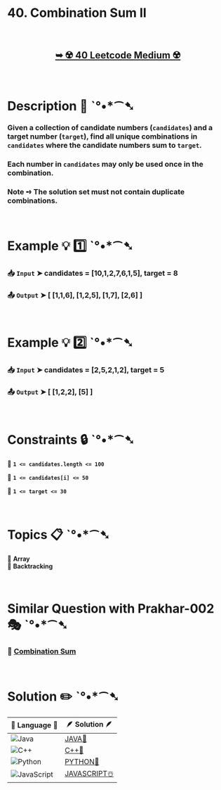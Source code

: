 # 40. Combination Sum II

</br>

<h2 align="center"> 

<a href="https://leetcode.com/problems/combination-sum-ii/description/?envType=daily-question&envId=2024-08-13"><strong>➥ ☢️ 40 Leetcode Medium ☢️ </strong></a>
</h2>

</br>

# Description 📜 ˋ°•*⁀➷

### Given a collection of candidate numbers (`candidates`) and a target number (`target`), find all unique combinations in `candidates` where the candidate numbers sum to `target`.

### Each number in `candidates` may only be used once in the combination.

### Note ➺ The solution set must not contain duplicate combinations.

</br>

# Example 💡 1️⃣ ˋ°•*⁀➷

  ### 📥 `Input`  ➤  candidates = [10,1,2,7,6,1,5], target = 8

  ### 📤 `Output`  ➤ [ [1,1,6], [1,2,5], [1,7], [2,6] ]

</br>

# Example 💡 2️⃣ ˋ°•*⁀➷

  ### 📥 `Input` ➤  candidates = [2,5,2,1,2], target = 5

  ### 📤 `Output`  ➤ [ [1,2,2], [5] ]

</br>

# Constraints 🔒 ˋ°•*⁀➷

🔹 **`1 <= candidates.length <= 100`** </br>

🔹 **`1 <= candidates[i] <= 50`** </br>

🔹 **`1 <= target <= 30`** </br>

</br>

# Topics 📋 ˋ°•*⁀➷

🔸 **Array**  </br>
🔸 **Backtracking**  </br>

</br>

# Similar Question with Prakhar-002 🎭 ˋ°•*⁀➷

### 💎 [Combination Sum](https://github.com/Prakhar-002/LEETCODE/tree/main/%F0%9F%8E%AD%20LEVEL%20wise%20que%20with%20solution%20%F0%9F%8E%AF/%E2%98%A2%EF%B8%8F%20Medium%20%E2%98%A2%EF%B8%8F/%E2%98%A2%EF%B8%8F%20Medium%2039.%20Combination%20Sum%20%E2%98%83%EF%B8%8F%20%F0%9F%8D%81%20%F0%9F%8D%B0%20%F0%9F%8E%B2)

</br>

# Solution ✏️ ˋ°•*⁀➷

| 📒 Language 📒  | 🪶 Solution 🪶 |
| ------------- | ------------- |
|  ![Java](https://img.shields.io/badge/java-%23ED8B00.svg?style=for-the-badge&logo=openjdk&logoColor=white)  | [JAVA🍁](https://github.com/Prakhar-002/LEETCODE/blob/main/%F0%9F%93%9C%20Daily%20Challange%20%F0%9F%92%A1/08%20August%20%F0%9F%8F%B5%EF%B8%8F%202024/13%20-%2008%20-%202024%20---%2040.%20Combination%20Sum%20II%20%E2%98%83%EF%B8%8F%20%F0%9F%8D%81%20%F0%9F%8D%B0%20%F0%9F%8E%B2/%F0%9F%8D%81JAVA-40-CombinationSum-II.java) |
|  ![C++](https://img.shields.io/badge/c++-%2300599C.svg?style=for-the-badge&logo=c%2B%2B&logoColor=white)  | [C++🎲](https://github.com/Prakhar-002/LEETCODE/blob/main/%F0%9F%93%9C%20Daily%20Challange%20%F0%9F%92%A1/08%20August%20%F0%9F%8F%B5%EF%B8%8F%202024/13%20-%2008%20-%202024%20---%2040.%20Combination%20Sum%20II%20%E2%98%83%EF%B8%8F%20%F0%9F%8D%81%20%F0%9F%8D%B0%20%F0%9F%8E%B2/%F0%9F%8E%B2CPP-40-CombinationSum-II.cpp)  |
|  ![Python](https://img.shields.io/badge/python-3670A0?style=for-the-badge&logo=python&logoColor=ffdd54)    | [PYTHON🍰](https://github.com/Prakhar-002/LEETCODE/blob/main/%F0%9F%93%9C%20Daily%20Challange%20%F0%9F%92%A1/08%20August%20%F0%9F%8F%B5%EF%B8%8F%202024/13%20-%2008%20-%202024%20---%2040.%20Combination%20Sum%20II%20%E2%98%83%EF%B8%8F%20%F0%9F%8D%81%20%F0%9F%8D%B0%20%F0%9F%8E%B2/%F0%9F%8D%B0PYTHON-40-CombinationSum-II.py) |
| ![JavaScript](https://img.shields.io/badge/javascript-%23323330.svg?style=for-the-badge&logo=javascript&logoColor=%23F7DF1E)   | [JAVASCRIPT☃️](https://github.com/Prakhar-002/LEETCODE/blob/main/%F0%9F%93%9C%20Daily%20Challange%20%F0%9F%92%A1/08%20August%20%F0%9F%8F%B5%EF%B8%8F%202024/13%20-%2008%20-%202024%20---%2040.%20Combination%20Sum%20II%20%E2%98%83%EF%B8%8F%20%F0%9F%8D%81%20%F0%9F%8D%B0%20%F0%9F%8E%B2/%E2%98%83%EF%B8%8FJAVASCRIPT-40-CombinationSum-II.js) |
